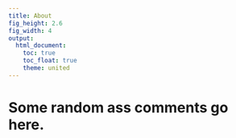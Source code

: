 ```yaml
---
title: About
fig_height: 2.6
fig_width: 4
output:
  html_document:
    toc: true
    toc_float: true
    theme: united
---
```


# Some random ass comments go here.